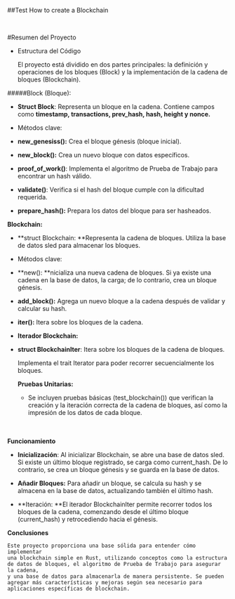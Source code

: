 ##Test How to create a  Blockchain

<br>

#Resumen del Proyecto

- Estructura del Código

	El proyecto está dividido en dos partes principales: la definición y operaciones de los 	bloques (Block) y la implementación de la cadena de bloques (Blockchain).

#####Block (Bloque):

- **Struct Block**: Representa un bloque en la cadena. Contiene campos como 				**timestamp, transactions, prev\_hash, hash, height **y** nonce.**

- Métodos clave:

- **new\_genesiss():** Crea el bloque génesis (bloque inicial).

- **new\_block():** Crea un nuevo bloque con datos específicos.

- **proof\_of\_work()**: Implementa el algoritmo de Prueba de Trabajo para encontrar un hash válido.

- **validate()**: Verifica si el hash del bloque cumple con la dificultad requerida.

- **prepare\_hash():** Prepara los datos del bloque para ser hasheados.

**Blockchain:**
<br>

- **struct Blockchain: **Representa la cadena de bloques. Utiliza la base de datos sled para almacenar los bloques.

- Métodos clave:

- **new(): **nicializa una nueva cadena de bloques. Si ya existe una cadena en la base de datos, la carga; de lo contrario, crea un bloque génesis.

- **add\_block():** Agrega un nuevo bloque a la cadena después de validar y calcular su hash.

- **iter():** Itera sobre los bloques de la cadena.

- **Iterador Blockchain:**

- **struct BlockchainIter**: Itera sobre los bloques 	de la cadena de bloques.

	Implementa el trait Iterator para poder recorrer 	secuencialmente los bloques.

	**Pruebas Unitarias:**

	- Se incluyen pruebas básicas (test\_blockchain()) que verifican la creación y la iteración correcta de la cadena de bloques, así como la impresión de los datos de cada bloque.
	<br>
	<br>

**Funcionamiento**

- **Inicialización**: Al inicializar Blockchain, se abre una base de datos sled. Si existe un último bloque registrado, se carga como current\_hash. De lo contrario, se crea un bloque génesis y se guarda en la base de datos.

- **Añadir Bloques:** Para añadir un bloque, se calcula su hash y se almacena en la base de datos, actualizando también el último hash.

- **Iteración: **El iterador BlockchainIter permite recorrer todos los bloques de la cadena, comenzando desde el último bloque (current\_hash) y retrocediendo hacia el génesis.

**Conclusiones**
<br>

	Este proyecto proporciona una base sólida para entender cómo implementar 
 	una blockchain simple en Rust, utilizando conceptos como la estructura de datos de bloques, el algoritmo de Prueba de Trabajo para asegurar la cadena,
  	y una base de datos para almacenarla de manera persistente. Se pueden agregar más características y mejoras según sea necesario para aplicaciones específicas de blockchain.


<br>
